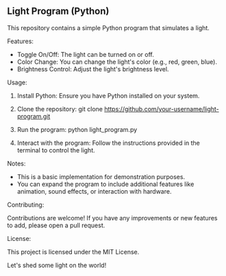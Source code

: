 ## Light Program (Python)

This repository contains a simple Python program that simulates a light. 

Features:

* Toggle On/Off: The light can be turned on or off.
* Color Change:  You can change the light's color (e.g., red, green, blue).
* Brightness Control:  Adjust the light's brightness level.

Usage:

1. Install Python: Ensure you have Python installed on your system.
2. Clone the repository:
      git clone https://github.com/your-username/light-program.git
   
3. Run the program:
      python light_program.py
   
4. Interact with the program: Follow the instructions provided in the terminal to control the light.

Notes:

* This is a basic implementation for demonstration purposes.
* You can expand the program to include additional features like animation, sound effects, or interaction with hardware.

Contributing:

Contributions are welcome! If you have any improvements or new features to add, please open a pull request.

License:

This project is licensed under the MIT License.

Let's shed some light on the world!
